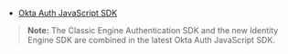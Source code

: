 * [Okta Auth JavaScript SDK](https://github.com/okta/okta-auth-js)

> **Note:** The Classic Engine Authentication SDK and the new Identity Engine SDK are combined in the latest Okta Auth JavaScript SDK.
